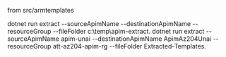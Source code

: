 from src/armtemplates

dotnet run extract --sourceApimName <DEV-APIM-NAME> --destinationApimName <DESTINATION-APIM-NAME> --resourceGroup <RESOURCE-GROUP-NAME> --fileFolder c:\\temp\\apim-extract.
dotnet run extract --sourceApimName apim-unai --destinationApimName ApimAz204Unai --resourceGroup att-az204-apim-rg --fileFolder Extracted-Templates.
